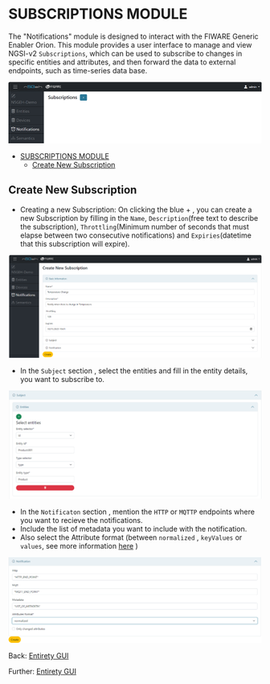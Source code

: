 # SUBSCRIPTIONS MODULE

The "Notifications" module is designed to interact with the FIWARE Generic Enabler Orion.
This module provides a user interface to manage and view NGSI-v2 `Subscriptions`, which can be used to subscribe to changes in specific entities and attributes, and then forward the data to external endpoints, such as time-series data base.

![Alt text](images/image-19.png)

- [SUBSCRIPTIONS MODULE](#subscriptions-module)
  - [Create New Subscription](#create-new-subscription)

## Create New Subscription
-	Creating a new Subscription: On clicking the blue + , you can create a new Subscription by filling in the `Name`, `Description`(free text to describe the subscription), `Throttling`(Minimum number of seconds that must elapse between two consecutive notifications) and `Expiries`(datetime that this subscription will expire).

![Alt text](images/image-20.png)

-	In the `Subject` section , select the entities and fill in the entity details, you want to subscribe to.

![Alt text](images/image-21.png)

-	In the `Notificaton` section , mention the `HTTP` or `MQTTP` endpoints where you want to recieve the notifications.
-	Include the list of metadata you want to include with the notification.
-	Also select the Attribute format (between `normalized` , `keyValues` or `values`, see more information [here](https://fiware-orion.readthedocs.io/en/master/orion-api.html#notification-messages) )

![Alt text](images/image-22.png)

Back: [Entirety GUI](../GUI_TUTORIALS.md#modules)

Further: [Entirety GUI](../GUI_TUTORIALS.md#modules)
